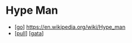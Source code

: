 # Hype Man

- [[go]] https://en.wikipedia.org/wiki/Hype_man
- [[pull]] [[gata]]


[//begin]: # "Autogenerated link references for markdown compatibility"
[go]: go "Go"
[pull]: pull "Pull"
[gata]: gata "Gata"
[//end]: # "Autogenerated link references"